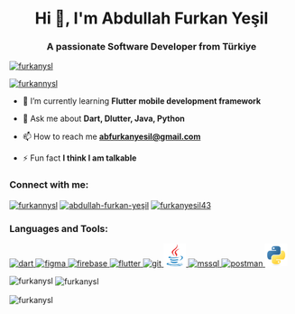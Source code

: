 <h1 align="center">Hi 👋, I'm Abdullah Furkan Yeşil</h1>
<h3 align="center">A passionate Software Developer from Türkiye</h3>

<p align="left"> <a href="https://github.com/ryo-ma/github-profile-trophy"><img src="https://github-profile-trophy.vercel.app/?username=furkanysl" alt="furkanysl" /></a> </p>

<p align="left"> <a href="https://twitter.com/furkannysl" target="blank"><img src="https://img.shields.io/twitter/follow/furkannysl?logo=twitter&style=for-the-badge" alt="furkannysl" /></a> </p>

- 🌱 I’m currently learning **Flutter mobile development framework**

- 💬 Ask me about **Dart, Dlutter, Java, Python**

- 📫 How to reach me **abfurkanyesil@gmail.com**

- ⚡ Fun fact **I think I am talkable**

<h3 align="left">Connect with me:</h3>
<p align="left">
<a href="https://twitter.com/furkannysl" target="blank"><img align="center" src="https://raw.githubusercontent.com/rahuldkjain/github-profile-readme-generator/master/src/images/icons/Social/twitter.svg" alt="furkannysl" height="30" width="40" /></a>
<a href="https://linkedin.com/in/abdullah-furkan-yeşil" target="blank"><img align="center" src="https://raw.githubusercontent.com/rahuldkjain/github-profile-readme-generator/master/src/images/icons/Social/linked-in-alt.svg" alt="abdullah-furkan-yeşil" height="30" width="40" /></a>
<a href="https://instagram.com/furkanyesil43" target="blank"><img align="center" src="https://raw.githubusercontent.com/rahuldkjain/github-profile-readme-generator/master/src/images/icons/Social/instagram.svg" alt="furkanyesil43" height="30" width="40" /></a>
</p>

<h3 align="left">Languages and Tools:</h3>
<p align="left"> <a href="https://dart.dev" target="_blank" rel="noreferrer"> <img src="https://www.vectorlogo.zone/logos/dartlang/dartlang-icon.svg" alt="dart" width="40" height="40"/> </a> <a href="https://www.figma.com/" target="_blank" rel="noreferrer"> <img src="https://www.vectorlogo.zone/logos/figma/figma-icon.svg" alt="figma" width="40" height="40"/> </a> <a href="https://firebase.google.com/" target="_blank" rel="noreferrer"> <img src="https://www.vectorlogo.zone/logos/firebase/firebase-icon.svg" alt="firebase" width="40" height="40"/> </a> <a href="https://flutter.dev" target="_blank" rel="noreferrer"> <img src="https://www.vectorlogo.zone/logos/flutterio/flutterio-icon.svg" alt="flutter" width="40" height="40"/> </a> <a href="https://git-scm.com/" target="_blank" rel="noreferrer"> <img src="https://www.vectorlogo.zone/logos/git-scm/git-scm-icon.svg" alt="git" width="40" height="40"/> </a> <a href="https://www.java.com" target="_blank" rel="noreferrer"> <img src="https://raw.githubusercontent.com/devicons/devicon/master/icons/java/java-original.svg" alt="java" width="40" height="40"/> </a> <a href="https://www.microsoft.com/en-us/sql-server" target="_blank" rel="noreferrer"> <img src="https://www.svgrepo.com/show/303229/microsoft-sql-server-logo.svg" alt="mssql" width="40" height="40"/> </a> <a href="https://postman.com" target="_blank" rel="noreferrer"> <img src="https://www.vectorlogo.zone/logos/getpostman/getpostman-icon.svg" alt="postman" width="40" height="40"/> </a> <a href="https://www.python.org" target="_blank" rel="noreferrer"> <img src="https://raw.githubusercontent.com/devicons/devicon/master/icons/python/python-original.svg" alt="python" width="40" height="40"/> </a> </p>

<p><img align="left" src="https://github-readme-stats.vercel.app/api/top-langs?username=furkanysl&show_icons=true&locale=en&layout=compact" alt="furkanysl" /></p>

<p>&nbsp;<img align="center" src="https://github-readme-stats.vercel.app/api?username=furkanysl&show_icons=true&locale=en" alt="furkanysl" /></p>

<p><img align="center" src="https://github-readme-streak-stats.herokuapp.com/?user=furkanysl&" alt="furkanysl" /></p>
